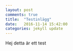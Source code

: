 ```yaml
---
layout: post
comments: true
title:  "Testinlägg"
date:   2016-11-14 15:42:00
categories: jekyll update
---
```


Hej detta är ett test
